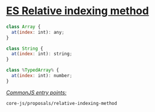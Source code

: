 # [ES Relative indexing method](https://github.com/tc39/proposal-relative-indexing-method)
```js
class Array {
  at(index: int): any;
}

class String {
  at(index: int): string;
}

class %TypedArray% {
  at(index: int): number;
}
```
[*CommonJS entry points:*](/docs/Usage.md#commonjs-api)
```
core-js/proposals/relative-indexing-method
```
